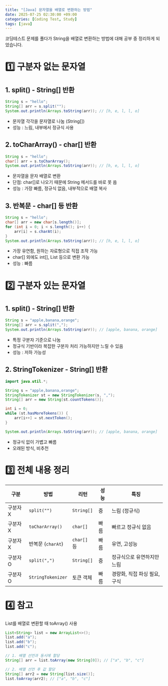 ```yaml
---
title: "[Java] 문자열을 배열로 변환하는 방법"
date: 2025-07-25 02:30:00 +09:00
categories: [Coding Test, Study]
tags: [java]
---
```


코딩테스트 문제를 풀다가 String을 배열로 변환하는 방법에 대해 공부 중 정리하게 되었습니다.

# 1️⃣ **구분자 없는 문자열**

## 1. split() - String[] 반환

```java
String s = "hello";
String[] arr = s.split("");
System.out.println(Arrays.toString(arr)); // [h, e, l, l, o]
```

- 문자열 각각을 문자열로 나눔 (String[])
- 성능 : 느림, 내부에서 정규식 사용

## 2. toCharArray() - char[] 반환

```java
String s = "hello";
char[] arr = s.toCharArray();
System.out.println(Arrays.toString(arr)); // [h, e, l, l, o]
```

- 문자열을 문자 배열로 변환
- 단점: char[]로 나오기 때문에 String 메서드를 바로 못 씀
- 성능 : 가장 빠름, 정규식 없음, 내부적으로 배열 복사

## 3. 반복문 - char[] 등 반환

```java
String s = "hello";
char[] arr = new char[s.length()];
for (int i = 0; i < s.length(); i++) {
    arr[i] = s.charAt(i);
}
System.out.println(Arrays.toString(arr)); // [h, e, l, l, o]
```

- 가장 유연함, 원하는 자료형으로 직접 조작 가능
- char[] 외에도 int[], List<Character> 등으로 변환 가능
- 성능 : 빠름

# 2️⃣ **구분자 있는 문자열**

## 1. split() - String[] 반환

```java
String s = "apple,banana,orange";
String[] arr = s.split(",");
System.out.println(Arrays.toString(arr)); // [apple, banana, orange]
```

- 특정 구분자 기준으로 나눔
- 정규식 기반이라 복잡한 구분자 처리 가능하지만 느릴 수 있음
- 성능 : 저하 가능성

## 2. StringTokenizer - String[] 반환

```java
import java.util.*;

String s = "apple,banana,orange";
StringTokenizer st = new StringTokenizer(s, ",");
String[] arr = new String[st.countTokens()];

int i = 0;
while (st.hasMoreTokens()) {
    arr[i++] = st.nextToken();
}

System.out.println(Arrays.toString(arr)); // [apple, banana, orange]
```

- 정규식 없이 가볍고 빠름
- 오래된 방식, 비추천

# 3️⃣ **전체 내용 정리**

| 구분     | 방법              | 리턴        | 성능 | 특징                         |
| -------- | ----------------- | ----------- | ---- | ---------------------------- |
| 구분자 X | `split("")`       | `String[]`  | 중   | 느림 (정규식)                |
| 구분자 X | `toCharArray()`   | `char[]`    | 빠름 | 빠르고 정규식 없음           |
| 구분자 X | 반복문 (`charAt`) | `char[]` 등 | 빠름 | 유연, 고성능                 |
| 구분자 O | `split(",")`      | `String[]`  | 중   | 정규식으로 유연하지만 느림   |
| 구분자 O | `StringTokenizer` | 토큰 객체   | 빠름 | 경량화, 직접 파싱 필요, 구식 |

# 4️⃣ **참고**

List<String>를 배열로 변환할 때 toArray() 사용

```java
List<String> list = new ArrayList<>();
list.add("a");
list.add("b");
list.add("c");

// 1. 배열 선언과 동시에 할당
String[] arr = list.toArray(new String[0]); // ["a", "b", "c"]

// 2. 배열 선언 후 값 할당
String[] arr2 = new String[list.size()];
list.toArray(arr2); // ["a", "b", "c"]
```

